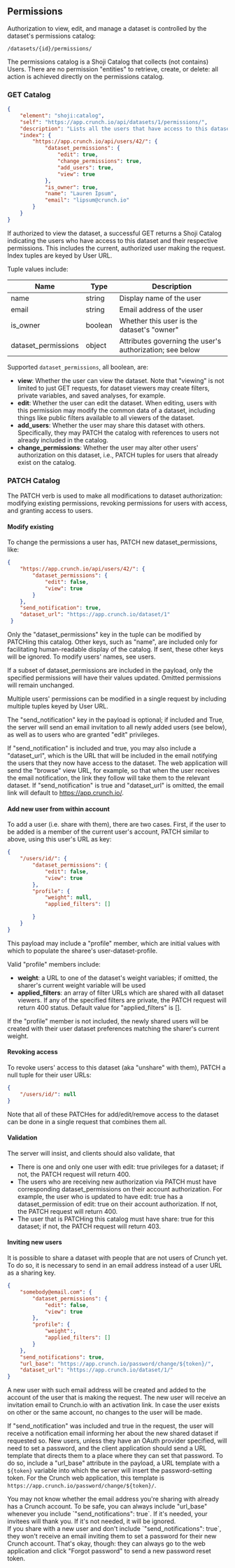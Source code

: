 ## Permissions

Authorization to view, edit, and manage a dataset is controlled by the dataset's permissions catalog:

`/datasets/{id}/permissions/`

The permissions catalog is a Shoji Catalog that collects (not contains) Users. There are no permission "entities" to retrieve, create, or delete: all action is achieved directly on the permissions catalog.

### GET Catalog

```json
{
    "element": "shoji:catalog",
    "self": "https://app.crunch.io/api/datasets/1/permissions/",
    "description": "Lists all the users that have access to this dataset",
    "index": {
        "https://app.crunch.io/api/users/42/": {
            "dataset_permissions": {
                "edit": true,
                "change_permissions": true,
                "add_users": true,
                "view": true
            },
            "is_owner": true,
            "name": "Lauren Ipsum",
            "email": "lipsum@crunch.io"
        }
    }
}
```

If authorized to view the dataset, a successful GET returns a Shoji Catalog indicating the users who have access to this dataset and their respective permissions. This includes the current, authorized user making the request. Index tuples are keyed by User URL. 

Tuple values include:

Name | Type | Description
---- | ---- | -----------
name | string | Display name of the user
email | string | Email address of the user
is_owner | boolean | Whether this user is the dataset's "owner"
dataset_permissions | object | Attributes governing the user's authorization; see below

Supported `dataset_permissions`, all boolean, are:

* **view**: Whether the user can view the dataset. Note that "viewing" is not limited to just GET requests, for dataset viewers may create filters, private variables, and saved analyses, for example.
* **edit**: Whether the user can edit the dataset. When editing, users with this permission may modify the common data of a dataset, including things like public filters available to all viewers of the dataset.
* **add_users**: Whether the user may share this dataset with others. Specifically, they may PATCH the catalog with references to users not already included in the catalog.
* **change_permissions**: Whether the user may alter other users' authorization on this dataset, i.e., PATCH tuples for users that already exist on the catalog.

### PATCH Catalog

The PATCH verb is used to make all modifications to dataset authorization: modifying existing permissions, revoking permissions for users with access, and granting access to users. 

#### Modify existing

To change the permissions a user has, PATCH new dataset_permissions, like:

```json
{
    "https://app.crunch.io/api/users/42/": {
        "dataset_permissions": {
            "edit": false,
            "view": true
        }
    },
    "send_notification": true,
    "dataset_url": "https://app.crunch.io/dataset/1"
 }
```

Only the "dataset_permissions" key in the tuple can be modified by PATCHing this catalog. Other keys, such as "name", are included only for facilitating human-readable display of the catalog. If sent, these other keys will be ignored. To modify users' names, see users.

If a subset of dataset_permissions are included in the payload, only the specified permissions will have their values updated. Omitted permissions will remain unchanged.

Multiple users' permissions can be modified in a single request by including multiple tuples keyed by User URL. 

The "send_notification" key in the payload is optional; if included and True, the server will send an email invitation to all newly added users (see below), as well as to users who are granted "edit" privileges. 

If "send_notification" is included and true, you may also include a "dataset_url", which is the URL that will be included in the email notifying the users that they now have access to the dataset. The web application will send the "browse" view URL, for example, so that when the user receives the email notification, the link they follow will take them to the relevant dataset. If "send_notification" is true and "dataset_url" is omitted, the email link will default to https://app.crunch.io/.

#### Add new user from within account

To add a user (i.e. share with them), there are two cases. First, if the user to be added is a member of the current user's account, PATCH similar to above, using this user's URL as key:

```json
{
    "/users/id/": {
        "dataset_permissions": {
            "edit": false,
            "view": true
        },
        "profile": {
            "weight": null, 
            "applied_filters": []

        }
    }
}
```
This payload may include a "profile" member, which are initial values with which to populate the sharee's user-dataset-profile. 

Valid "profile" members include:

* **weight**: a URL to one of the dataset's weight variables; if omitted, the sharer's current weight variable will be used
* **applied_filters**: an array of filter URLs which are shared with all dataset viewers. If any of the specified filters are private, the PATCH request will return 400 status. Default value for "applied_filters" is [].

If the "profile" member is not included, the newly shared users will be created with their user dataset preferences matching the sharer's current weight.

#### Revoking access

To revoke users' access to this dataset (aka "unshare" with them), PATCH a null tuple for their user URLs:

```json
{
    "/users/id/": null
}
```

Note that all of these PATCHes for add/edit/remove access to the dataset can be done in a single request that combines them all. 

#### Validation

The server will insist, and clients should also validate, that

* There is one and only one user with edit: true privileges for a dataset; if not, the PATCH request will return 400.
* The users who are receiving new authorization via PATCH must have corresponding dataset_permissions on their account authorization. For example, the user who is updated to have edit: true has a dataset_permission of edit: true on their account authorization. If not, the PATCH request will return 400.
* The user that is PATCHing this catalog must have share: true for this dataset; if not, the PATCH request will return 403.

#### Inviting new users

It is possible to share a dataset with people that are not users of Crunch yet. To do so, it is necessary to send in an email address instead of a user URL as a sharing key.

```json
{
    "somebody@email.com": {
        "dataset_permissions": {
            "edit": false,
            "view": true
        },
        "profile": {
            "weight":, 
            "applied_filters": []
        }
    },
    "send_notifications": true,
    "url_base": "https://app.crunch.io/password/change/${token}/",
    "dataset_url": "https://app.crunch.io/dataset/1/"
}
```

A new user with such email address will be created and added to the account of the user that is making the request. The new user will receive an invitation email to Crunch.io with an activation link. In case the user exists on other or the same account, no changes to the user will be made.

If "send_notification" was included and true in the request, the user will receive a notification email informing her about the new shared dataset if requested so. New users, unless they have an OAuth provider specified, will need to set a password, and the client application should send a URL template that directs them to a place where they can set that password. To do so, include a "url_base" attribute in the payload, a URL template with a `${token}` variable into which the server will insert the password-setting token. For the Crunch web application, this template is `https://app.crunch.io/password/change/${token}/`.

<aside class="success">
    You may not know whether the email address you're sharing with already has a Crunch account. To be safe, you can always include "url_base" whenever you include `"send_notifications": true`. If it's needed, your invitees will thank you. If it's not needed, it will be ignored.
</aside>

<aside class="notice">
    If you share with a new user and don't include `"send_notifications": true`, they won't receive an email inviting them to set a password for their new Crunch account. That's okay, though: they can always go to the web application and click "Forgot password" to send a new password reset token. 
</aside>